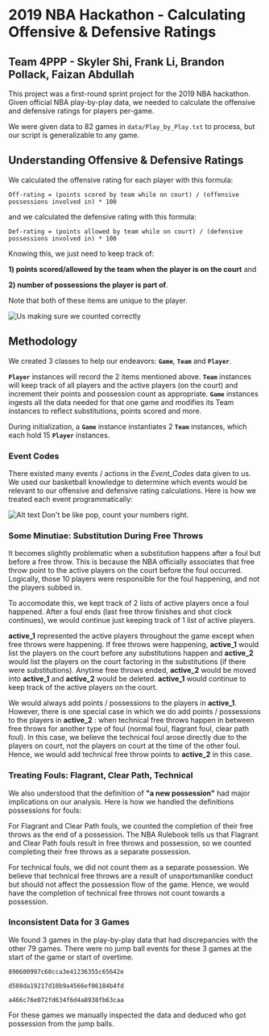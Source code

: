 # 2019 NBA Hackathon - Calculating Offensive & Defensive Ratings
## Team 4PPP - Skyler Shi, Frank Li, Brandon Pollack, Faizan Abdullah

This project was a first-round sprint project for the 2019 NBA hackathon. Given official NBA play-by-play data, we needed to calculate the offensive and defensive ratings for players per-game.

We were given data to 82 games in `data/Play_by_Play.txt` to process, but our script is generalizable to any game.

## Understanding Offensive & Defensive Ratings

We calculated the offensive rating for each player with this formula:

``` Off-rating = (points scored by team while on court) / (offensive possessions involved in) * 100 ```

and we calculated the defensive rating with this formula:

``` Def-rating = (points allowed by team while on court) / (defensive possessions involved in) * 100 ```

Knowing this, we just need to keep track of:

**1) points scored/allowed by the team when the player is on the court**  and

**2) number of possessions the player is part of**.

Note that both of these items are unique to the player. 

![Us making sure we counted correctly](https://media.giphy.com/media/7MObp8FxgVDcA/giphy.gif)

## Methodology

We created 3 classes to help our endeavors: **`Game`**, **`Team`** and **`Player`**.

**`Player`** instances will record the 2 items mentioned above.
**`Team`** instances will keep track of all players and the active players (on the court) and increment their points and possession count as appropriate.
**`Game`** instances ingests all the data needed for that one game and modifies its Team instances to reflect substitutions, points scored and more.

During initialization, a **`Game`** instance instantiates 2 **`Team`** instances, which each hold 15 **`Player`** instances.

### Event Codes

There existed many events / actions in the _Event\_Codes_ data given to us. We used our basketball knowledge to determine which events would be relevant to our offensive and defensive rating calculations. Here is how we treated each event programmatically:

![Alt text](writeup/Write_up_pic.png?raw=true "Event Codes Treatment")
Don't be like pop, count your numbers right.

### Some Minutiae: Substitution During Free Throws

It becomes slightly problematic when a substitution happens after a foul but before a free throw. This is because the NBA officially associates that free throw point to the active players on the court before the foul occurred. Logically, those 10 players were responsible for the foul happening, and not the players subbed in.

To accomodate this, we kept track of 2 lists of active players once a foul happened. After a foul ends (last free throw finishes and shot clock continues), we would continue just keeping track of 1 list of active players.

**active\_1** represented the active players throughout the game except when free throws were happening. If free throws were happening, **active\_1** would list the players on the court before any substitutions happen and **active\_2** would list the players on the court factoring in the substitutions (if there were substitutions). Anytime free throws ended, **active\_2** would be moved into **active\_1** and **active\_2** would be deleted. **active\_1** would continue to keep track of the active players on the court.

We would always add points / possessions to the players in **active­\_1**. However, there is one special case in which we do add points / possessions to the players in **active\_2** : when technical free throws happen in between free throws for another type of foul (normal foul, flagrant foul, clear path foul). In this case, we believe the technical foul arose directly due to the players on court, not the players on court at the time of the other foul. Hence, we would add technical free throw points to **active\_2** in this case.

### Treating Fouls: Flagrant, Clear Path, Technical

We also understood that the definition of **&quot;a new possession&quot;** had major implications on our analysis. Here is how we handled the definitions possessions for fouls:

For Flagrant and Clear Path fouls, we counted the completion of their free throws as the end of a possession. The NBA Rulebook tells us that Flagrant and Clear Path fouls result in free throws and possession, so we counted completing their free throws as a separate possession.

For technical fouls, we did not count them as a separate possession. We believe that technical free throws are a result of unsportsmanlike conduct but should not affect the possession flow of the game. Hence, we would have the completion of technical free throws not count towards a possession.


### Inconsistent Data for 3 Games

We found 3 games in the play-by-play data that had discrepancies with the other 79 games. There were no jump ball events for these 3 games at the start of the game or start of overtime.

```
890600997c60cca3e41236355c65642e

d508da19217d10b9a4566ef06184b4fd

a466c76e072fd634f6d4a8938fb63caa
```

For these games we manually inspected the data and deduced who got possession from the jump balls.
